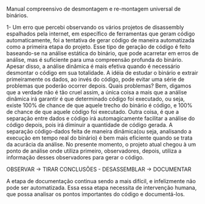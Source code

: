 

Manual compreensivo de desmontagem e re-montagem universal de binários.


1- 
  Um erro que percebi observando os vários projetos de disassembly espalhados pela internet,
em específico de ferramentas que geram código automaticamente, foi a tentativa de gerar
código de maneira automatizada como a primeira etapa do projeto.
  Esse tipo de geração de código é feito baseando-se na análise estática do binário, que pode acarretar
em erros de análise, mas é suficiente para uma compreensão profunda do binário. Apesar disso, a análise 
dinâmica é mais efetiva quando é necessário desmontar o código em sua totalidade.
  A idéia de estudar o binário e extrair primeiramente os dados, ao invés do código,
pode evitar uma série de problemas que poderão ocorrer depois. Quais problemas? Bem, digamos que
a verdade não é tão cruel assim, a única coisa a mais que a análise dinâmica irá garantir é que
determinado código foi executado, ou seja, existe 100% de chance de que aquele trecho do binário é código,
e 100% de chance de que aquele código foi executado.
  Outra coisa, é que a separação entre dados e código irá automagicamente facilitar a análise do código depois,
pois irá diminuir a quantidade de código gerada.
  A separação código-dados feita de maneira dinâmica(ou seja, analisando a execução em tempo real do binário)
é bem mais eficiente quando se trata da acurácia da análise.
  No presente momento, o projeto atual chegou à um ponto de análise onde utiliza primeiro, observadores,
depois, utiliza a informação desses observadores para gerar o código.

OBSERVAR -> TIRAR CONCLUSÕES - DESASSEMBLAR -> DOCUMENTAR

  A etapa de documentação continua sendo a mais difícil, e infelizmente não pode ser automatizada. Essa
essa etapa necessita de intervenção humana, que possa analisar os pontos importantes do código e documentá-los.


